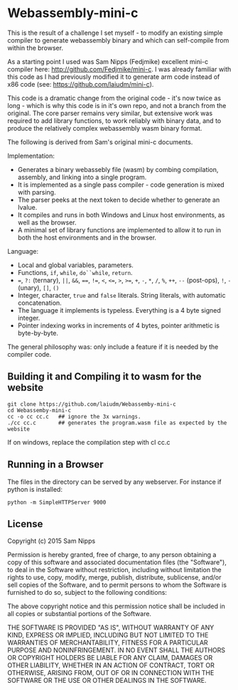 Webassembly-mini-c
==================

This is the result of a challenge I set myself - to modify an existing simple compiler to generate webassembly binary and
which can self-compile from within the browser.

As a starting point I used was Sam Nipps (Fedjmike) excellent mini-c compiler here: http://github.com/Fedjmike/mini-c. I was 
already familiar with this code as I had previously modified it to generate arm code instead of x86 code (see: https://github.com/laiudm/mini-c).

This code is a dramatic change from the original code - it's now twice as long - which is why this code is in it's own repo, and not a branch
from the original. The core parser remains very similar, but extensive work was required to add library functions, to work reliably with binary data,
and to produce the relatively complex webassembly wasm binary format.

The following is derived from Sam's original mini-c documents.

Implementation:
- Generates a binary webassebly file (wasm) by combing compilation, assembly, and linking into a single program.
- It is implemented as a single pass compiler - code generation is mixed with parsing.
- The parser peeks at the next token to decide whether to generate an lvalue.
- It compiles and runs in both Windows and Linux host environments, as well as the browser.
- A minimal set of library functions are implemented to allow it to run in both the host environments and in the browser.

Language:
- Local and global variables, parameters.
- Functions, `if`, `while`, `do``while`, `return`.
- `=`, `?:` (ternary), `||`, `&&`, `==`, `!=`, `<`, `<=`, `>`, `>=`, `+`, `-`, `*`, `/`, `%`, `++`, `--` (post-ops), `!`, `-` (unary), `[]`, `()`
- Integer, character, `true` and `false` literals. String literals, with automatic concatenation.
- The language it implements is typeless. Everything is a 4 byte signed integer.
- Pointer indexing works in increments of 4 bytes, pointer arithmetic is byte-by-byte.

The general philosophy was: only include a feature if it is needed by the compiler code.

Building it and Compiling it to wasm for the website
----------------------------------------------------

    git clone https://github.com/laiudm/Webassemby-mini-c
    cd Webassemby-mini-c
    cc -o cc cc.c	## ignore the 3x warnings.
	./cc cc.c		## generates the program.wasm file as expected by the website

If on windows, replace the compilation step with
	cl cc.c

Running in a Browser
--------------------

The files in the directory can be served by any webserver. For instance if python is installed:

	python -m SimpleHTTPServer 9000


License
-------

Copyright (c) 2015 Sam Nipps

Permission is hereby granted, free of charge, to any person obtaining a copy of this software and associated documentation files (the "Software"), to deal in the Software without restriction, including without limitation the rights to use, copy, modify, merge, publish, distribute, sublicense, and/or sell copies of the Software, and to permit persons to whom the Software is furnished to do so, subject to the following conditions:

The above copyright notice and this permission notice shall be included in all copies or substantial portions of the Software.

THE SOFTWARE IS PROVIDED "AS IS", WITHOUT WARRANTY OF ANY KIND, EXPRESS OR IMPLIED, INCLUDING BUT NOT LIMITED TO THE WARRANTIES OF MERCHANTABILITY, FITNESS FOR A PARTICULAR PURPOSE AND NONINFRINGEMENT. IN NO EVENT SHALL THE AUTHORS OR COPYRIGHT HOLDERS BE LIABLE FOR ANY CLAIM, DAMAGES OR OTHER LIABILITY, WHETHER IN AN ACTION OF CONTRACT, TORT OR OTHERWISE, ARISING FROM, OUT OF OR IN CONNECTION WITH THE SOFTWARE OR THE USE OR OTHER DEALINGS IN THE SOFTWARE.
